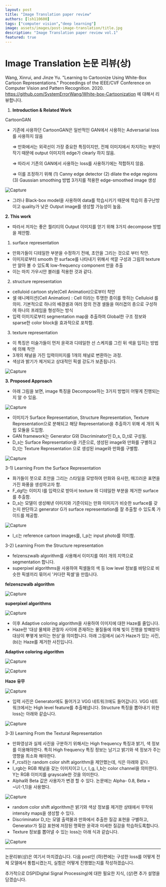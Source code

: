 ```yaml
---
layout: post
title: "Image Translation paper review"
authors: [lsh110600]
tags: ["computer vision","deep learning"]
image: assets/images/post-image-translation/title.jpg
description: "Image Translation paper review vol.1"
featured: true
---
```



# Image Translation 논문 리뷰(상)

Wang, Xinrui, and Jinze Yu. "Learning to Cartoonize Using White-Box Cartoon Representations." Proceedings of the IEEE/CVF Conference on Computer Vision and Pattern Recognition. 2020.
https://github.com/SystemErrorWang/White-box-Cartoonization
에 대해서 리뷰합니다. 

1. **Introduction & Related Work** 

CartoonGAN

- 기존에 사용하던 CartoonGAN은 일반적인 GAN에서 사용하는 Adversarial loss를 사용하지 않음

    ⇒ 만화에서는 외곽선이 가장 중요한 특징이지만, 전체 이미지에서 차지하는 부분이 작기 때문에 output 이미지의 edge가 clearly 하지 않음.

    ⇒ 따라서 기존의 GAN에서 사용하는 loss를 사용하기에는 적합하지 않음.

    ⇒ 이를 조정하기 위해 (1) Canny edge detector (2) dilate the edge regions (3) Gaussian smoothing 방법 3가지를 적용한 edge-smoothed image 생성 

![Capture](../assets/images/post-image-translation/paper0.png)

- 그러나 Black-box model을 사용하여 data를 학습시키기 때문에 학습이 중구난방이고 quality가 낮은 Output image를 생성할 가능성이 높음.

**2. This work** 

- 따라서 저자는 좋은 퀄리티의 Output 이미지를 얻기 위해 3가지 decompose 방법을 제안함.

1)  surface representation

- 만화가들이 디테일한 부분을 수정하기 전에, 초안을 그리는 것으로 부터 착안.
- 이미지로부터 smooth 한 surface를 나타내기 위해서 색깔 구성과 그림의 texture만 알아 볼 수 있도록 low-frequency component 만을 추출
- 이는 마치 가우시안 블러를 적용한 것과 같다.

2) structure representation

- celluloid cartoon style(Cell Animation)으로부터 착안
- 셀 애니메이션(Cell Animation) : Cell 이라는 투명한 종이를 뜻하는 Celluloid 를 의미. 기본적으로 하나의 배경셀과 여러 장의 전경 셀들을 여러겹의 층으로 구성하여 하나의 프레임을 형성하는 방식
- 입력 이미지로부터 segmentation map을 추출하여 Global한 구조 정보와 sparse한 color block을 효과적으로 포착함.

3) texture representation

- 이 특징은 미술가들이 먼저 윤곽과 디테일한 선 스케치를 그린 뒤 색을 입히는 방법에 의해 착안
- 3개의 채널을 가진 입력이미지를 1개의 채널로 변환하는 과정.
- 색상과 밝기가 제거되고 상대적인 픽셀 강도가 보존됩니다.

![Capture](../assets/images/post-image-translation/paper1.png)


**3. Proposed Approach** 

- 아래 그림을 보면, image 특징을 Decompose하는 3가지 방법이 어떻게 진행되는지 알 수 있음.

![Capture](../assets/images/post-image-translation/paper2.png)


- 이미지가 Surface Representation, Structure Representation, Texture Representation으로 분해되고 해당 Representation을 추출하기 위해 세 개의 독립 모듈을 도입함.
- GAN framework는 Generator G와 Discriminator인 D_s, D_t로 구성됨.
- D_s는 Surface Representation을 기준으로, 생성된 image와 만화를 구별하고 D_t는 Texture Representation 으로 생성된 image와 만화를 구별함.

![Capture](../assets/images/post-image-translation/paper3.png)


3-1) Learning From the Surface Representation

- 화가들이 붓으로 초안을 그리는 스타일을 모방하여 만화와 유사한, 매끄러운 표면을 가진 화풍을 생성하고자 함.
- F_dgf는 이미지 I를 입력으로 받아서 texture 와 디테일한 부분을 제거한 surface를 추출함.
- D_s는 모델이 생성해낸 이미지와 기준이되는 만화 이미지가 비슷한 surface를 갖는지 판단하고 generator G가 surface representation를 잘 추출할 수 있도록 가이드를 제공함.

![Capture](../assets/images/post-image-translation/paper4.png)


- I_c는 reference cartoon images를, I_p는 input photo를 의미함.

3-2) Learning From the Structure representation

- felzenszwalb algorithm를 사용해서 이미지를 여러 개의 지역으로 segmentation 합니다.
- superpixel algorithms을 사용하여 픽셀들의 색 등 low level 정보를 바탕으로 비슷한 픽셀끼리 묶어서 '커다란 픽셀'을 만듭니다.

**felzenszwalb algorithm**

![Capture](../assets/images/post-image-translation/paper5.png)


**superpixel algorithms**

![Capture](../assets/images/post-image-translation/paper6.png)


- 이후 Adaptive coloring algorithm을 사용하여 이미지에 대한 Haze를 줄입니다.
- Haze란 '대상 물체와 관찰자 사이에 존재하는 물질들에 의해 빛이 진행을 방해받아 대상이 뿌옇게 보이는 현상'을 의미합니다.  아래 그림에서 (a)가 Haze가 있는 사진, (b)는 Haze를 제거한 사진입니다.

**Adaptive coloring algorithm**

![Capture](../assets/images/post-image-translation/paper7.png)


![Capture](../assets/images/post-image-translation/paper8.png)


**Haze 유무**

![Capture](../assets/images/post-image-translation/paper9.png)


- 입력 사진은 Generator에도 들어가고 VGG 네트워크에도 들어갑니다. VGG 네트워크에서는 High level  feature를 추출해냅니다.  Structure 특징을 뽑아내기 위한 loss는 아래와 같습니다.

![Capture](../assets/images/post-image-translation/paper10.png)


3-3) Learning From the Textural Representation

- 만화영상과 실제 사진을 구분하기 위해서는 High frequency 특징과 밝기, 색 정보를 이용해야한다. 특히 High frequency 특징 정보는 남기고 밝기와 색 정보가 주는 영향을 최소화 해야한다.
- F_rcs라는 random color shift algorithm을 제안했는데, 식은 아래와 같다.
- I_rgb는 RGB 채널을 갖는 이미지이고 I_r, I_g, I_b는 color channel을 의미한다. Y는 RGB 이미지를 grayscale한 것을 의미한다.
- Alpha와 Beta 값은 사용자가 변경 할 수 있다. 논문에는 Alpha- 0.8, Beta = ~U(-1,1)을 사용했다.

![Capture](../assets/images/post-image-translation/paper11.png)


- random color shift algorithm은 밝기와 색상 정보를 제거한 상태에서 무작위 intensity maps을 생성할 수 있다.
- Discriminator D_t는 모델 출력물과 만화에서 추출한 질감 표현을 구별하고, Generator가 질감 표현에 저장된 명확한 윤곽과 미세한 질감을 학습하도록합니다.
- Texture 정보를 뽑아낼 수 있는 loss는 아래 식과 같습니다.

![Capture](../assets/images/post-image-translation/paper12.png)


---

논문리뷰(상)은 여기서 마치겠습니다. 다음 post인 (하)편에는 구성한 loss를 어떻게 전체 모델에서 통합시켰는지, 실험은 어떻게 진행했는지를 작성하겠습니다. 

추가적으로 DSP(Digital Signal Processing)에 대한 필요한 지식,  (상)편 추가 설명을 담겠습니다. 
